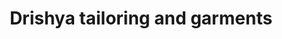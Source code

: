 ---
title: "Drishya tailoring and garments"
url: /kollam/drishya-tailoring-and-garments/
shop: tailor
---
